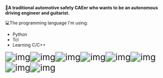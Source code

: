 🚗**A traditional automotive safety CAEer who wants to be an autonomous driving engineer and guitarist.**



💻The programming language I'm using:

 * Python
 * Tcl
 * Learning C/C++

<img src="https://dl4.weshineapp.com/gif/20220220/34990aa7e2bd450671f0d6b7d85d6a4d.gif?f=micro_" alt="img" style="zoom:200%;" /><img src="https://dl4.weshineapp.com/gif/20220220/34990aa7e2bd450671f0d6b7d85d6a4d.gif?f=micro_" alt="img" style="zoom:200%;" /><img src="https://dl4.weshineapp.com/gif/20220220/34990aa7e2bd450671f0d6b7d85d6a4d.gif?f=micro_" alt="img" style="zoom:200%;" /><img src="https://dl4.weshineapp.com/gif/20220220/34990aa7e2bd450671f0d6b7d85d6a4d.gif?f=micro_" alt="img" style="zoom:200%;" /><img src="https://dl4.weshineapp.com/gif/20220220/34990aa7e2bd450671f0d6b7d85d6a4d.gif?f=micro_" alt="img" style="zoom:200%;" /><img src="https://dl4.weshineapp.com/gif/20220220/34990aa7e2bd450671f0d6b7d85d6a4d.gif?f=micro_" alt="img" style="zoom:200%;" /><img src="https://dl4.weshineapp.com/gif/20220220/34990aa7e2bd450671f0d6b7d85d6a4d.gif?f=micro_" alt="img" style="zoom:200%;" /><img src="https://dl4.weshineapp.com/gif/20220220/34990aa7e2bd450671f0d6b7d85d6a4d.gif?f=micro_" alt="img" style="zoom:200%;" />



<!---
haoytchn/haoytchn is a ✨ special ✨ repository because its `README.md` (this file) appears on your GitHub profile.
You can click the Preview link to take a look at your changes.
--->
